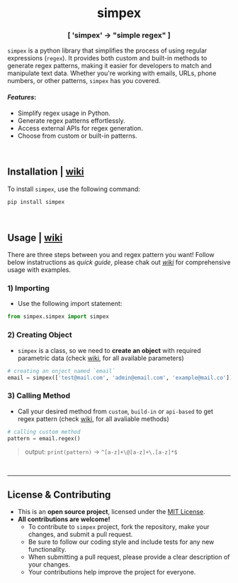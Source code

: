 <h1 align=center>simpex</h1>
<h3 align=center>[ 'simpex' -> "simple regex" ]</h3>


`simpex` is a python library that simplifies the process of using regular expressions (`regex`). It provides both custom and built-in methods to generate regex patterns, making it easier for developers to match and manipulate text data. Whether you're working with emails, URLs, phone numbers, or other patterns, `simpex` has you covered.

#### _Features_:
- Simplify regex usage in Python.
- Generate regex patterns effortlessly.
- Access external APIs for regex generation.
- Choose from custom or built-in patterns.

<br>

## Installation | [wiki](../../wiki/Getting-Started#installation)

To install `simpex`, use the following command:

```bash
pip install simpex
```

<br>

## Usage | [wiki](../../wiki/Getting-Started#usage)

There are three steps between you and regex pattern you want! Follow below instatructions as _quick guide_, please chak out _[wiki]()_ for comprehensive usage with examples.  

### 1) Importing
- Use the following import statement:
```python
from simpex.simpex import simpex
```

### 2) Creating Object
- `simpex` is a class, so we need to __create an object__ with required parametric data (check [wiki](), for all available parameters)
```python
# creating an onject named `email`
email = simpex(['test@mail.com', 'admin@email.com', 'example@mail.co'])
```

### 3) Calling Method 
- Call your desired method from `custom`, `build-in` or `api-based` to get regex pattern (check [wiki](), for all avaliable methods)
```python
# calling custom method
pattern = email.regex()
```

> output: `print(pattern)` -> `^[a-z]+\@[a-z]+\.[a-z]*$`


<br><hr>

## License & Contributing
- This is an __open source project__, licensed under the [MIT License](LICENSE).
- __All contributions are welcome!__
  - To contribute to `simpex` project, fork the repository, make your changes, and submit a pull request.
  - Be sure to follow our coding style and include tests for any new functionality.
  - When submitting a pull request, please provide a clear description of your changes.
  - Your contributions help improve the project for everyone.

